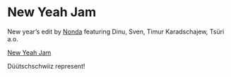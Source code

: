# New Yeah Jam

New year’s edit by [Nonda](http://www.ilame.ch) featuring Dinu, Sven, Timur Karadschajew, Tsüri a.o.

[New Yeah Jam](https://vimeo.com/8520164)

Düütschschwiiz represent!
